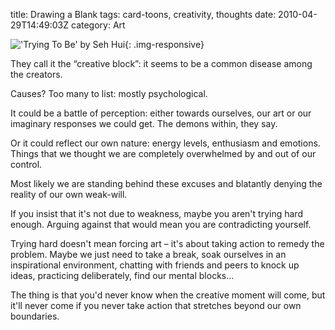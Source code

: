 title: Drawing a Blank
tags: card-toons, creativity, thoughts
date: 2010-04-29T14:49:03Z
category: Art

!['Trying To Be' by Seh Hui]({static}/images/2010/04/tryingtobe-small.jpg){: .img-responsive}

They call it the “creative block”: it seems to be a common disease among the creators.

Causes? Too many to list: mostly psychological.

It could be a battle of perception: either towards ourselves, our art or our imaginary responses we could get. The demons within, they say.

Or it could reflect our own nature: energy levels, enthusiasm and emotions. Things that we thought we are completely overwhelmed by and out of our control.

Most likely we are standing behind these excuses and blatantly denying the reality of our own weak-will.

If you insist that it's not due to weakness, maybe you aren't trying hard enough. Arguing against that would mean you are contradicting yourself.

Trying hard doesn't mean forcing art – it's about taking action to remedy the problem. Maybe we just need to take a break, soak ourselves in an inspirational environment, chatting with friends and peers to knock up ideas, practicing deliberately, find our mental blocks…

The thing is that you'd never know when the creative moment will come, but it'll never come if you never take action that stretches beyond our own boundaries.

